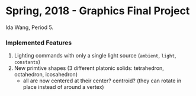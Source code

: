 # Spring, 2018 - Graphics Final Project
Ida Wang, Period 5.

### Implemented Features
1. Lighting commands with only a single light source (`ambient`, `light`, `constants`)
2. New primtive shapes (3 different platonic solids: tetrahedron, octahedron, icosahedron)
    - all are now centered at their center? centroid? (they can rotate in place instead of around a vertex)
